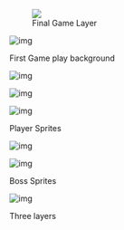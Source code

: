 

<figure>
  <img src="https://lh7-us.googleusercontent.com/hTYs-g30pvVDgnzqujhUr60easuxi78LFmOHg1CkEzedyNpbkrTovkO6FC0KaBEq0ItY91c4xY6sc35RI1bA4me3brgQUqDB8Ckg0h-1pgWzXKjyl6Kb5yrLOLpXitflnNX6tsFzaIdDUvR7L7bjKQdotfhZtT6gXrNMDM_UeJz4NZrAbDqX3QRal5om">
  <figcaption>Final Game Layer</figcaption>
</figure>



![img](https://lh7-us.googleusercontent.com/uvQCHdOKuq0_C3sPzzdbM-si5-E0ArIWjALWHmB45W9XaIW7peyPhNJStNFXHeSF9fHwShZkOyOuuqFez28nzpEFO9Y2Lfqo2tFdWlxDmPJGCSGWjhxp8NjeGq8FR9G47cXvXbDsOx64ozIJn1VFLZE8Agqn7v4emKHy4Mn2PD3gL5NGWQL152tWCc_O)



First Game play background



![img](https://lh7-us.googleusercontent.com/bYVmwYFOe-ZFY2dOZ3ZvvuCFbc0FWAyqXoYJGH6-jKbG30gzkCbMwAtoYqKE4g2dyFjlMo248FpJiEmKG79UKxMfZW9cZBn7WoF2t0ISgVUq-z_JOkHgDS7UEMHYsUZJwgED6LahiR5FUlKHQ8Hf7jQ7t2VDQoVU-3nF4bf_kdZCICY0a8o6zd4aucWr)





![img](https://lh7-us.googleusercontent.com/p-Nbbjf1mHexcmYXnMIvx1q7g01JaQWiHImzTrjJIncFaHKWbvmNcVpK2AP6_Auz7KccPtSAPpj_mWf1mg1B2Y4d3wqH2p6-G850QXNcdOOmj0s3zzt4Gu_5RHetNl_uPg4dBNfNLYKITCpWc_CkgGn5lI41xAH_lfIzcdREC1pT5kIIQID_5D9AAD-9)



![img](https://lh7-us.googleusercontent.com/96FVTnp1P7nZuLHyEKpMqe8rxiDLciXY0CLQzS629AV9LFQWEUyVqTB3VKn3K6K6U1RpNeZl_p_C9NDt0yaiIUFMLWUx98dcteHZexhRgyIr5DhzdrvgTUrnRZpCljUOUQu28y32tXyv1825ZvMqW7ydDUclccXdqqOHnDUPRp-Ieu-rtXKPLrOiy2-Z)

Player Sprites



![img](https://lh7-us.googleusercontent.com/lgipG0_b3vqspnNM-qniUUQ3KmlvHV1MFv6Dchy5IpiZmz2NddGKtOAiMW1OzD1Hv5xZXHuVvp8uDAncb-3bo8PBcGJICHumyvFfmKY1Z1MQTXt4s4J6aHWT0xDO4McoMnS-XhqbKGSWvPWnkA3Aqgza8-mQrpY4i-ZhDFXjW4VD2_oakJF5Pp7ev5n8)



![img](https://lh7-us.googleusercontent.com/EV-sY7390JFccn78Offe6rKGhcc0gfYz4v7QFw15ns2kgIP5oeYN_xrDhzzJFI3F-gwd1jEljK2foChp6vnmhMekHB-y51G5aORok-qacZHmiPyljIPybRAjDZWhoBHaY9actPwNWL6n0m08reCQaqpoaBpT3pkvFpQNQKU3slpPcfaYmbfDmVUnfOFq)

Boss Sprites



![img](https://lh7-us.googleusercontent.com/zndxVpS6tkXodaBdJqMDRI203nJfNXO-k68FaWITCHu_ioUlThpCLOCDkXzqh0Ei1YwWyFmg5idCk-Sf4CsjK5TZDteQitiAUDgC1X4kqd2iu1ttgmPBEYrNfSxeAXugSFguoI1DJT6Hr-Giv7GF66uV4xr-URBcM8x2wF0mQgaGyFFcwnrHTcTgccFH)



Three layers



